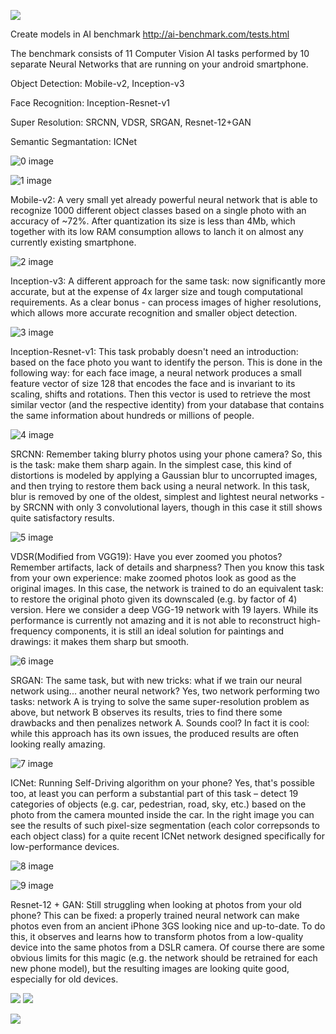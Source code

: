 ![](https://img.shields.io/badge/language-python_keras-orange.svg)

Create models in AI benchmark http://ai-benchmark.com/tests.html

The benchmark consists of 11 Computer Vision AI tasks performed by 10 separate Neural Networks that are running on your android smartphone.

Object Detection: Mobile-v2, Inception-v3

Face Recognition: Inception-Resnet-v1

Super Resolution: SRCNN, VDSR, SRGAN, Resnet-12+GAN

Semantic Segmantation: ICNet


![0 image](Model_Structure/Slide11.jpg)

![1 image](Model_Structure/Slide2.jpg)

Mobile-v2: A very small yet already powerful neural network that is able to recognize 1000 different object classes based on a single photo with an accuracy of ~72%. After quantization its size is less than 4Mb, which together with its low RAM consumption allows to lanch it on almost any currently existing smartphone.


![2 image](Model_Structure/Slide3.jpg)


Inception-v3: A different approach for the same task: now significantly more accurate, but at the expense of 4x larger size and tough computational requirements. As a clear bonus - can process images of higher resolutions, which allows more accurate recognition and smaller object detection.

![3 image](Model_Structure/Slide4.jpg)

Inception-Resnet-v1: This task probably doesn't need an introduction: based on the face photo you want to identify the person. This is done in the following way: for each face image, a neural network produces a small feature vector of size 128 that encodes the face and is invariant to its scaling, shifts and rotations. Then this vector is used to retrieve the most similar vector (and the respective identity) from your database that contains the same information about hundreds or millions of people. 

![4 image](Model_Structure/Slide5.jpg)

SRCNN: Remember taking blurry photos using your phone camera? So, this is the task: make them sharp again. In the simplest case, this kind of distortions is modeled by applying a Gaussian blur to uncorrupted images, and then trying to restore them back using a neural network. In this task, blur is removed by one of the oldest, simplest and lightest neural networks - by SRCNN with only 3 convolutional layers, though in this case it still shows quite satisfactory results.

![5 image](Model_Structure/Slide6.jpg)

VDSR(Modified from VGG19): Have you ever zoomed you photos? Remember artifacts, lack of details and sharpness? Then you know this task from your own experience: make zoomed photos look as good as the original images. In this case, the network is trained to do an equivalent task: to restore the original photo given its downscaled (e.g. by factor of 4) version. Here we consider a deep VGG-19 network with 19 layers. While its performance is currently not amazing and it is not able to reconstruct high-frequency components, it is still an ideal solution for paintings and drawings: it makes them sharp but smooth.


![6 image](Model_Structure/Slide7.jpg)

SRGAN: The same task, but with new tricks: what if we train our neural network using... another neural network? Yes, two network performing two tasks: network A is trying to solve the same super-resolution problem as above, but network B observes its results, tries to find there some drawbacks and then penalizes network A. Sounds cool? In fact it is cool: while this approach has its own issues, the produced results are often looking really amazing.


![7 image](Model_Structure/Slide8.jpg)

ICNet: Running Self-Driving algorithm on your phone? Yes, that's possible too, at least you can perform a substantial part of this task – detect 19 categories of objects (e.g. car, pedestrian, road, sky, etc.) based on the photo from the camera mounted inside the car. In the right image you can see the results of such pixel-size segmentation (each color correpsonds to each object class) for a quite recent ICNet network designed specifically for low-performance devices.


![8 image](Model_Structure/Slide9.jpg)



![9 image](Model_Structure/Slide10.jpg)


Resnet-12 + GAN: Still struggling when looking at photos from your old phone? This can be fixed: a properly trained neural network can make photos even from an ancient iPhone 3GS looking nice and up-to-date. To do this, it observes and learns how to transform photos from a low-quality device into the same photos from a DSLR camera. Of course there are some obvious limits for this magic (e.g. the network should be retrained for each new phone model), but the resulting images are looking quite good, especially for old devices.





[![](https://img.shields.io/badge/常联系-click_for_contact-green.svg)](https://github.com/l5shi/__Overview__/blob/master/thanks/README.md)
[![](https://img.shields.io/badge/Donate-支付宝|微信|Venmo-blue.svg)](https://github.com/l5shi/__Overview__/blob/master/thanks/README.md)

[![](http://img.shields.io/badge/Reference-yellow.svg)](http://ai-benchmark.com)

